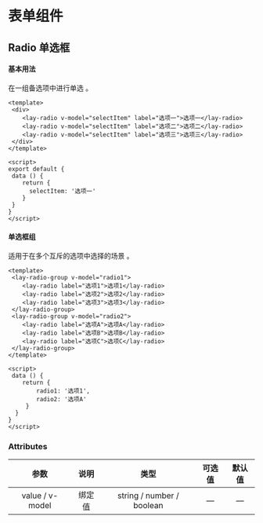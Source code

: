 # 表单组件
## Radio 单选框

#### 基本用法

 在一组备选项中进行单选 。

<radio></radio>

```vue
<template>
 <div>
	<lay-radio v-model="selectItem" label="选项一">选项一</lay-radio>
	<lay-radio v-model="selectItem" label="选项二">选项二</lay-radio>
	<lay-radio v-model="selectItem" label="选项三">选项三</lay-radio>
 </div>
</template>

<script>
export default {
 data () {
	return {
	  selectItem: '选项一'
	}
 }
}
</script>
```

#### 单选框组

 适用于在多个互斥的选项中选择的场景 。

<radio-group></radio-group>

```vue
<template>
 <lay-radio-group v-model="radio1">
	<lay-radio label="选项1">选项1</lay-radio>
	<lay-radio label="选项2">选项2</lay-radio>
	<lay-radio label="选项3">选项3</lay-radio>
 </lay-radio-group>
 <lay-radio-group v-model="radio2">
	<lay-radio label="选项A">选项A</lay-radio>
	<lay-radio label="选项B">选项B</lay-radio>
	<lay-radio label="选项C">选项C</lay-radio>
 </lay-radio-group>
</template>

<script>
 data () {
	return {
		radio1: '选项1',
		radio2: '选项A'
	 }
  }
}
</script>
```

### Attributes

|      参数       |  说明  |           类型            | 可选值 | 默认值 |
| :-------------: | :----: | :-----------------------: | :----: | :----: |
| value / v-model | 绑定值 | string / number / boolean |   —    |   —    |